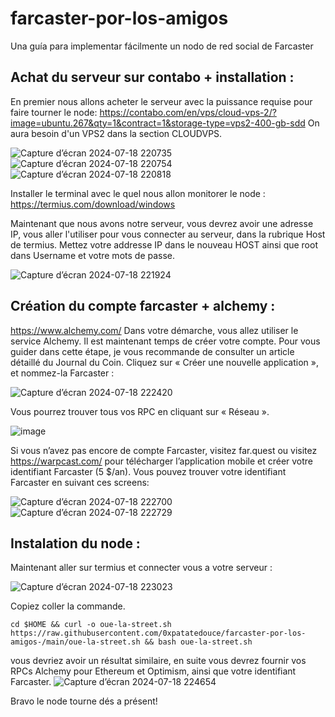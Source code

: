 # farcaster-por-los-amigos
Una guía para implementar fácilmente un nodo de red social de Farcaster

## Achat du serveur sur contabo + installation :

En premier nous allons acheter le serveur avec la puissance requise pour faire tourner le node: https://contabo.com/en/vps/cloud-vps-2/?image=ubuntu.267&qty=1&contract=1&storage-type=vps2-400-gb-sdd
On aura besoin d'un VPS2 dans la section CLOUDVPS.


![Capture d’écran 2024-07-18 220735](https://github.com/user-attachments/assets/4811a4b4-4f3e-4a2f-9554-ffcc121fd23d)
![Capture d’écran 2024-07-18 220754](https://github.com/user-attachments/assets/e05d0a6a-cc55-46af-9ba4-5989224f317b)
![Capture d’écran 2024-07-18 220818](https://github.com/user-attachments/assets/5a73ddc5-2430-4550-8368-ec3a187f615d)

Installer le terminal avec le quel nous allon monitorer le node : https://termius.com/download/windows

Maintenant que nous avons notre serveur, vous devrez avoir une adresse IP, vous aller l'utiliser pour vous connecter au serveur, dans la rubrique Host de termius.
Mettez votre addresse IP dans le nouveau HOST ainsi que root dans Username et votre mots de passe.

![Capture d’écran 2024-07-18 221924](https://github.com/user-attachments/assets/d6f8d339-d9f7-4a9d-a8d8-324f9aa96be9)

## Création du compte farcaster + alchemy :

https://www.alchemy.com/
Dans votre démarche, vous allez utiliser le service Alchemy. Il est maintenant temps de créer votre compte. Pour vous guider dans cette étape, je vous recommande de consulter un article détaillé du Journal du Coin.
Cliquez sur « Créer une nouvelle application », et nommez-la Farcaster :

![Capture d’écran 2024-07-18 222420](https://github.com/user-attachments/assets/a2a905dc-135d-4814-aa7a-1b39f8755922)

Vous pourrez trouver tous vos RPC en cliquant sur « Réseau ».

![image](https://github.com/user-attachments/assets/9c2d9e88-534b-4520-97c2-7693e9bb464c)

Si vous n’avez pas encore de compte Farcaster, visitez far.quest ou visitez https://warpcast.com/ pour télécharger l’application mobile et créer votre identifiant Farcaster (5 $/an).
Vous pouvez trouver votre identifiant Farcaster en suivant ces screens:

![Capture d’écran 2024-07-18 222700](https://github.com/user-attachments/assets/1258d620-b819-4a1b-a4ec-17e86ebd566e)
![Capture d’écran 2024-07-18 222729](https://github.com/user-attachments/assets/5db038fc-d61f-41be-9591-f5916c7d5d47)

## Instalation du node :

Maintenant aller sur termius et connecter vous a votre serveur :

![Capture d’écran 2024-07-18 223023](https://github.com/user-attachments/assets/5c5c19f2-5d37-434d-b8fd-27742acb9b27)

Copiez coller la commande.

```
cd $HOME && curl -o oue-la-street.sh https://raw.githubusercontent.com/0xpatatedouce/farcaster-por-los-amigos-/main/oue-la-street.sh && bash oue-la-street.sh
```

vous devriez avoir un résultat similaire, en suite vous devrez fournir vos RPCs Alchemy pour Ethereum et Optimism, ainsi que votre identifiant Farcaster.
![Capture d’écran 2024-07-18 224654](https://github.com/user-attachments/assets/e07d0e1c-e8e3-4bc8-bf75-88e1da8f6cb2)

Bravo le node tourne dés a présent!

